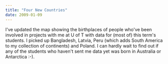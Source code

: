 ```yaml
---
title: "Four New Countries"
date: 2009-01-09
---
```

I've updated the map showing the birthplaces of people who've been involved in projects with me at U of T with data for (most of) this term's students. I picked up Bangladesh, Latvia, Peru (which adds South America to my collection of continents) and Poland.  I can hardly wait to find out if any of the students who haven't sent me data yet was born in Australia or Antarctica :-).

